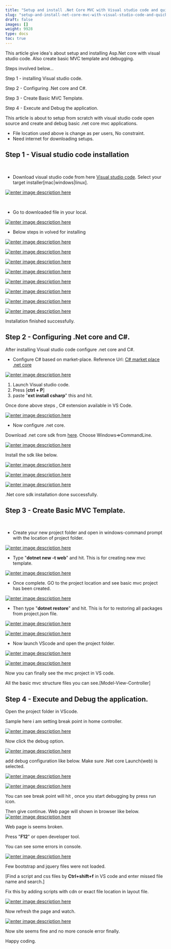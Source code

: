 ```yaml
---
title: "Setup and install .Net Core MVC with Visual studio code and quick start .net core mvc hello world."
slug: "setup-and-install-net-core-mvc-with-visual-studio-code-and-quick-start-net-core-mvc-hello-world"
draft: false
images: []
weight: 9928
type: docs
toc: true
---
```


This article give idea's about setup and installing Asp.Net core with visual studio code. Also create basic MVC template and debugging.
 
Steps involved below...
 
 Step 1 - installing Visual studio code.

 Step 2 - Configuring .Net core and C#.

 Step 3 - Create Basic MVC Template.

 Step 4 - Execute and Debug the application.


This article is about to setup from scratch with visual studio code open source and create and debug basic .net core mvc applications.

* File location used above is change as per users, No constraint.
* Need internet for downloading setups.


## Step 1 - Visual studio code installation
<br>

*  Download visual studio code from here [Visual studio code][1]. Select your target installer[mac|windows|linux].


[![enter image description here][2]][2]




<br>

* Go to downloaded file in your local.

[![enter image description here][3]][3]


* Below steps in volved for installing

[![enter image description here][4]][4]


[![enter image description here][5]][5]


[![enter image description here][6]][6]


[![enter image description here][7]][7]


[![enter image description here][8]][8]


[![enter image description here][9]][9]


[![enter image description here][10]][10]


[![enter image description here][11]][11]


  [1]: http://code.visualstudio.com/
  [2]: https://i.stack.imgur.com/U8PGy.jpg
  [3]: https://i.stack.imgur.com/S1bqo.jpg
  [4]: https://i.stack.imgur.com/bzNCA.jpg
  [5]: https://i.stack.imgur.com/82V2d.jpg
  [6]: https://i.stack.imgur.com/P6yGh.jpg
  [7]: https://i.stack.imgur.com/LDSOD.jpg
  [8]: https://i.stack.imgur.com/eorRI.jpg
  [9]: https://i.stack.imgur.com/auzX4.jpg
  [10]: https://i.stack.imgur.com/eGJPn.jpg
  [11]: https://i.stack.imgur.com/MWi6V.jpg

Installation finished successfully.

## Step 2 - Configuring .Net core and C#.
After installing Visual studio code configure .net core and C#.

* Configure C# based on market-place.
  Reference Url: [C# market place .net core][1]


[![enter image description here][2]][2]


1. Launch Visual studio code.
2. Press [**ctrl + P**]
3. paste "**ext install csharp**" this and hit.

Once done above steps , C# extension available in VS Code.

[![enter image description here][3]][3]


* Now configure .net core.

Download .net core sdk from [here][4]. Choose Windows=>CommandLine.


[![enter image description here][5]][5]


Install the sdk like below.

[![enter image description here][6]][6]


[![enter image description here][7]][7]


[![enter image description here][8]][8]


  [1]: https://marketplace.visualstudio.com/items?itemName=ms-vscode.csharp
  [2]: https://i.stack.imgur.com/NX4xI.jpg
  [3]: https://i.stack.imgur.com/enwuy.jpg
  [4]: https://www.microsoft.com/net/core#windowscmd
  [5]: https://i.stack.imgur.com/HYcwt.jpg
  [6]: https://i.stack.imgur.com/Gkzk5.jpg
  [7]: https://i.stack.imgur.com/332tI.jpg
  [8]: https://i.stack.imgur.com/PUfdd.jpg

.Net core sdk installation done successfully.

## Step 3 - Create Basic MVC Template.
<br>

* Create your new project folder and open in windows-command prompt with the location of project folder.


[![enter image description here][1]][1]


* Type "**dotnet new -t web**" and hit. This is for creating new mvc template.

[![enter image description here][2]][2]


* Once complete. GO to the project location and see basic mvc project has been created.

[![enter image description here][3]][3]


* Then type "**dotnet restore**" and hit. This is for to restoring all packages from project.json file.

[![enter image description here][4]][4]


[![enter image description here][5]][5]


* Now launch VScode and open the project folder.

[![enter image description here][6]][6]

[![enter image description here][7]][7]


  [1]: https://i.stack.imgur.com/l3acC.jpg
  [2]: https://i.stack.imgur.com/PMX9p.jpg
  [3]: https://i.stack.imgur.com/aaaP0.jpg
  [4]: https://i.stack.imgur.com/vcNnU.jpg
  [5]: https://i.stack.imgur.com/XP2J0.jpg
  [6]: https://i.stack.imgur.com/A0XBn.jpg
  [7]: https://i.stack.imgur.com/S6HRy.jpg

Now you can finally see the mvc project in VS code.

All the basic mvc structure files you can see.[Model-View-Controller]

## Step 4 - Execute and Debug the application.
Open the project folder in VScode.

Sample here i am setting break point in home controller. 

[![enter image description here][1]][1]


Now click the debug option.

[![enter image description here][2]][2]

add debug configuration like below. Make sure .Net core Launch(web) is selected.

[![enter image description here][3]][3]


[![enter image description here][4]][4]


You can see break point will hit , once you start debugging by press run icon.

Then give continue.
Web page will shown in browser like below.
[![enter image description here][5]][5]


Web page is seems broken.

Press "**F12**" or open developer tool.

You can see some errors in console.


[![enter image description here][6]][6]


Few bootstrap and jquery files were not loaded.

[Find a script and css files by **Ctrl+shift+f** in VS code and enter missed file name and search.]

Fix this by adding scripts with cdn or exact file location in layout file.

[![enter image description here][7]][7]


Now refresh the page and watch.

[![enter image description here][8]][8]


  [1]: https://i.stack.imgur.com/lgjvK.jpg
  [2]: https://i.stack.imgur.com/oxUwu.jpg
  [3]: https://i.stack.imgur.com/hROBm.jpg
  [4]: https://i.stack.imgur.com/d8gx5.jpg
  [5]: https://i.stack.imgur.com/kXnzw.jpg
  [6]: https://i.stack.imgur.com/rA1kI.jpg
  [7]: https://i.stack.imgur.com/0hfCA.jpg
  [8]: https://i.stack.imgur.com/FHwSe.jpg

Now site seems fine and no more console error finally.

Happy coding.

